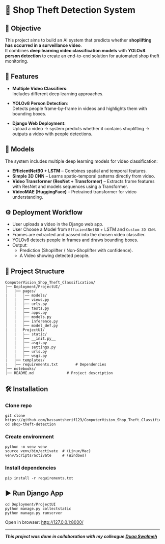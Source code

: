 # 🛒 Shop Theft Detection System  

## 📌 Objective  
This project aims to build an AI system that predicts whether **shoplifting has occurred in a surveillance video**.  
It combines **deep learning video classification models** with **YOLOv8 person detection** to create an end-to-end solution for automated shop theft monitoring.  


## 🚀 Features  
- **Multiple Video Classifiers**:  
  Includes different deep learning approaches.  

- **YOLOv8 Person Detection**:  
  Detects people frame-by-frame in videos and highlights them with bounding boxes.  

- **Django Web Deployment**:  
  Upload a video → system predicts whether it contains shoplifting → outputs a video with people detections.  


## 🧠 Models  
The system includes multiple deep learning models for video classification:  

- **EfficientNetB0 + LSTM** – Combines spatial and temporal features.  
- **Simple 3D CNN** – Learns spatio-temporal patterns directly from video.  
- **Video Transformer (ResNet + Transformer)** – Extracts frame features with ResNet and models sequences using a Transformer.  
- **VideoMAE (HuggingFace)** – Pretrained transformer for video understanding.

## ⚙️ Deployment Workflow
- User uploads a video in the Django web app.
- User Choose a Model from `EfficientNetB0` + LSTM and `Custom 3D CNN`.
- Frames are extracted and passed into the chosen video classifier.
- YOLOv8 detects people in frames and draws bounding boxes.
- Output:
    - Prediction (Shoplifter / Non-Shoplifter with confidence).
    - A Video showing detected people.

## 📂 Project Structure
```
ComputerVision_Shop_Theft_Classification/
|── Deployment/ProjectUI/
│   │── pages/ 
|   |   │── models/                   
│   |   ├── views.py
│   |   ├── urls.py
│   |   ├── tests.py
│   |   ├── apps.py
│   |   ├── models.py            
│   |   ├── inference.py        
│   |   ├── model_def.py                  
|   |   ProjectUI/
│   |   ├── static/
│   |   ├── __init.py__
│   |   ├── asgi.py
│   |   ├── settings.py
│   |   ├── urls.py
│   |   ├── wsgi.py         
|   |── templates/
|   │── requirements.txt        # Dependencies  
│── notebooks/              
│── README.md               # Project description
```

## 🛠️ Installation
### Clone repo
```
git clone https://github.com/bassantsherif123/ComputerVision_Shop_Theft_Classification.git
cd shop-theft-detection
```

### Create environment
```
python -m venv venv
source venv/bin/activate  # (Linux/Mac)
venv/Scripts/activate     # (Windows)
```
### Install dependencies
```
pip install -r requirements.txt
```

## ▶️ Run Django App
```
cd Deployment/ProjectUI
python manage.py collectstatic
python manage.py runserver
```
Open in browser: http://127.0.0.1:8000/
___
**_This project was done in collaboration with my colleague [Duaa Swalmeh](https://github.com/Duaa-Swalmeh)_**